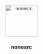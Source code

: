 <p align=center><img src="https://cdn.jsdelivr.net/gh/nonesrc/res/lease/code%20(1).png" alt="nonesrc" style="height:100px; width:100px" /></p>
<h3 align=center>nonesrc</h3>

